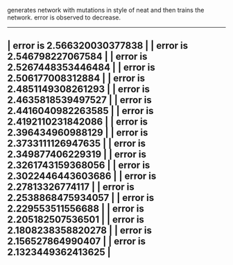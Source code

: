 generates network with mutations in style of neat and then trains the network. error is observed to decrease. 

--------------------------
| error is 2.566320030377838 | 
| error is 2.546798227067584 | 
| error is 2.5267448353446484 | 
| error is 2.506177008312884 | 
| error is 2.4851149308261293 | 
| error is 2.4635818539497527 | 
| error is 2.4416040982263585 | 
| error is 2.4192110231842086 | 
| error is 2.396434960988129 | 
| error is 2.3733111126947635 | 
| error is 2.349877406229319 | 
| error is 2.3261743159368056 | 
| error is 2.3022446443603686 | 
| error is 2.27813326774117 | 
| error is 2.2538868475934057 | 
| error is 2.229553511556688 | 
| error is 2.205182507536501 | 
| error is 2.1808238358820278 | 
| error is 2.156527864990407 | 
| error is 2.1323449362413625 | 
------------------------------
